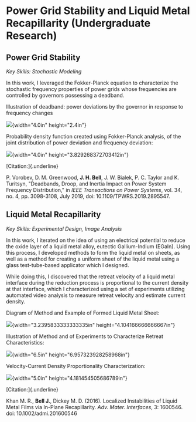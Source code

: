 # Power Grid Stability and Liquid Metal Recapillarity (Undergraduate Research)

## Power Grid Stability

*Key Skills: Stochastic Modeling*

In this work, I leveraged the Fokker-Planck equation to characterize the
stochastic frequency properties of power grids whose frequencies are
controlled by governors possessing a deadband.

Illustration of deadband: power deviations by the governor in response
to frequency changes

![](./media/Undergrad/image1.png){width="4.0in" height="2.4in"}

Probability density function created using Fokker-Planck analysis, of
the joint distribution of power deviation and frequency deviation:

![](./media/Undergrad/image2.png){width="4.0in"
height="3.829268372703412in"}

[Citation:]{.underline}

P. Vorobev, D. M. Greenwood, **J. H. Bell**, J. W. Bialek, P. C. Taylor
and K. Turitsyn, \"Deadbands, Droop, and Inertia Impact on Power System
Frequency Distribution,\" in *IEEE Transactions on Power Systems*, vol.
34, no. 4, pp. 3098-3108, July 2019, doi: 10.1109/TPWRS.2019.2895547.

## Liquid Metal Recapillarity

*Key Skills: Experimental Design, Image Analysis*

In this work, I iterated on the idea of using an electrical potential to
reduce the oxide layer of a liquid metal alloy, eutectic Gallium-Indium
(EGaIn). Using this process, I developed methods to form the liquid
metal on sheets, as well as a method for creating a uniform sheet of the
liquid metal using a glass test-tube-based applicator which I designed.

While doing this, I discovered that the retreat velocity of a liquid
metal interface during the reduction process is proportional to the
current density at that interface, which I characterized using a set of
experiments utilizing automated video analysis to measure retreat
velocity and estimate current density.

Diagram of Method and Example of Formed Liquid Metal Sheet:

![](./media/Undergrad/image3.png){width="3.2395833333333335in"
height="4.104166666666667in"}

Illustration of Method and of Experiments to Characterize Retreat
Characteristics:

![](./media/Undergrad/image4.png){width="6.5in"
height="6.957323928258968in"}

Velocity-Current Density Proportionality Characterization:

![](./media/Undergrad/image5.png){width="5.0in"
height="4.181454505686789in"}

[Citation:]{.underline}

Khan M. R., **Bell J.**, Dickey M. D. (2016). Localized Instabilities of
Liquid Metal Films via In-Plane Recapillarity. *Adv. Mater.
Interfaces*, 3: 1600546. doi: 10.1002/admi.201600546
